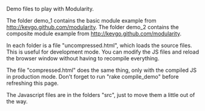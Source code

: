 <script type="text/javascript">alert('foo');</script>
<script type="text/javascript" src="demo_1/click_counter_1.js"></script>
 
Demo files to play with Modularity.

The folder demo_1 contains the basic module example from http://kevgo.github.com/modularity.
The folder demo_2 contains the composite module example from http://kevgo.github.com/modularity.

In each folder is a file "uncompressed.html", which loads the source files. This is useful for development mode.
You can modify the JS files and reload the browser window without having to recompile everything.

The file "compressed.html" does the same thing, only with the compiled JS in production mode. 
Don't forget to run "rake compile_demo" before refreshing this page.

The Javascript files are in the folders "src", just to move them a little out of the way.
